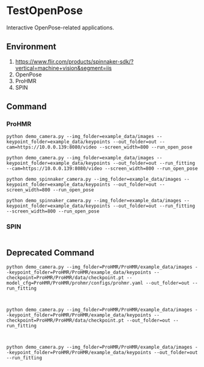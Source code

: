 # TestOpenPose
Interactive OpenPose-related applications.

## Environment

1. https://www.flir.com/products/spinnaker-sdk/?vertical=machine+vision&segment=iis
2. OpenPose
3. ProHMR
4. SPIN



## Command

### ProHMR

```shell
python demo_camera.py --img_folder=example_data/images --keypoint_folder=example_data/keypoints --out_folder=out --cam=https://10.0.0.139:8080/video --screen_width=800 --run_open_pose

python demo_camera.py --img_folder=example_data/images --keypoint_folder=example_data/keypoints --out_folder=out --run_fitting --cam=https://10.0.0.139:8080/video --screen_width=800 --run_open_pose
```

```shell
python demo_spinnaker_camera.py --img_folder=example_data/images --keypoint_folder=example_data/keypoints --out_folder=out --screen_width=800 --run_open_pose

python demo_spinnaker_camera.py --img_folder=example_data/images --keypoint_folder=example_data/keypoints --out_folder=out --run_fitting --screen_width=800 --run_open_pose
```



### SPIN

```shell

```



## Deprecated Command

```shell
python demo_camera.py --img_folder=ProHMR/ProHMR/example_data/images --keypoint_folder=ProHMR/ProHMR/example_data/keypoints --checkpoint=ProHMR/ProHMR/data/checkpoint.pt --model_cfg=ProHMR/ProHMR/prohmr/configs/prohmr.yaml --out_folder=out --run_fitting



python demo_camera.py --img_folder=ProHMR/ProHMR/example_data/images --keypoint_folder=ProHMR/ProHMR/example_data/keypoints --checkpoint=ProHMR/ProHMR/data/checkpoint.pt --out_folder=out --run_fitting



python demo_camera.py --img_folder=ProHMR/ProHMR/example_data/images --keypoint_folder=ProHMR/ProHMR/example_data/keypoints --out_folder=out --run_fitting
```

